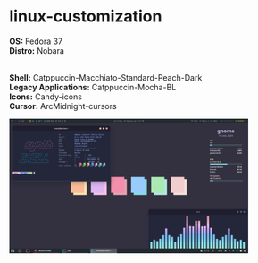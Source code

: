 # linux-customization
**OS:** Fedora 37<br />
**Distro:** Nobara<br /><br />

**Shell:** Catppuccin-Macchiato-Standard-Peach-Dark<br />
**Legacy Applications:** Catppuccin-Mocha-BL<br />
**Icons:** Candy-icons<br />
**Cursor:** ArcMidnight-cursors<br />

<img src="Ignore.png" width="85%" height="60%"/>
